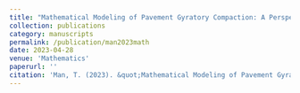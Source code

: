 ```yaml
---
title: "Mathematical Modeling of Pavement Gyratory Compaction: A Perspective on Granular-Fluid Assemblies"
collection: publications
category: manuscripts
permalink: /publication/man2023math
date: 2023-04-28
venue: 'Mathematics'
paperurl: ''
citation: 'Man, T. (2023). &quot;Mathematical Modeling of Pavement Gyratory Compaction: A Perspective on Granular-Fluid Assemblies &quot; <i>Mathematics </i>. 11(9), 2096.'
---
```


